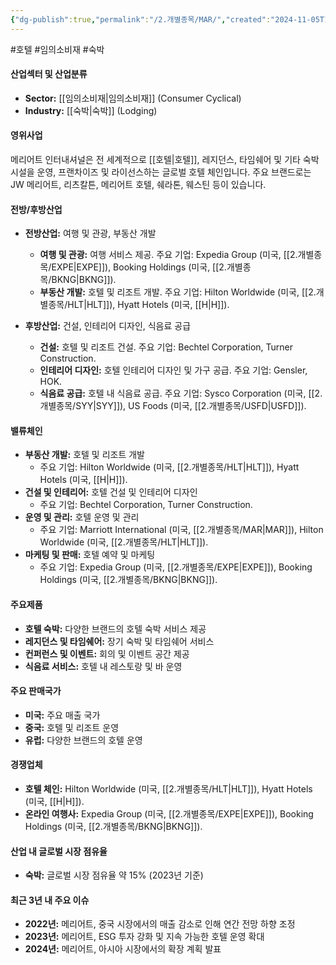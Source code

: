 ```yaml
---
{"dg-publish":true,"permalink":"/2.개별종목/MAR/","created":"2024-11-05T14:51:03.465+09:00","updated":"2025-06-03T20:06:00.012+09:00"}
---
```


#호텔 #임의소비재 #숙박 

#### 산업섹터 및 산업분류

- **Sector:** [[임의소비재\|임의소비재]] (Consumer Cyclical)
- **Industry:** [[숙박\|숙박]] (Lodging)

#### 영위사업

메리어트 인터내셔널은 전 세계적으로 [[호텔\|호텔]], 레지던스, 타임쉐어 및 기타 숙박 시설을 운영, 프랜차이즈 및 라이선스하는 글로벌 호텔 체인입니다. 주요 브랜드로는 JW 메리어트, 리츠칼튼, 메리어트 호텔, 쉐라톤, 웨스틴 등이 있습니다.

#### 전방/후방산업

- **전방산업:** 여행 및 관광, 부동산 개발
    
    - **여행 및 관광:** 여행 서비스 제공. 주요 기업: Expedia Group (미국, [[2.개별종목/EXPE\|EXPE]]), Booking Holdings (미국, [[2.개별종목/BKNG\|BKNG]]).
    - **부동산 개발:** 호텔 및 리조트 개발. 주요 기업: Hilton Worldwide (미국, [[2.개별종목/HLT\|HLT]]), Hyatt Hotels (미국, [[H\|H]]).
- **후방산업:** 건설, 인테리어 디자인, 식음료 공급
    
    - **건설:** 호텔 및 리조트 건설. 주요 기업: Bechtel Corporation, Turner Construction.
    - **인테리어 디자인:** 호텔 인테리어 디자인 및 가구 공급. 주요 기업: Gensler, HOK.
    - **식음료 공급:** 호텔 내 식음료 공급. 주요 기업: Sysco Corporation (미국, [[2.개별종목/SYY\|SYY]]), US Foods (미국, [[2.개별종목/USFD\|USFD]]).

#### 밸류체인

- **부동산 개발:** 호텔 및 리조트 개발
    - 주요 기업: Hilton Worldwide (미국, [[2.개별종목/HLT\|HLT]]), Hyatt Hotels (미국, [[H\|H]]).
- **건설 및 인테리어:** 호텔 건설 및 인테리어 디자인
    - 주요 기업: Bechtel Corporation, Turner Construction.
- **운영 및 관리:** 호텔 운영 및 관리
    - 주요 기업: Marriott International (미국, [[2.개별종목/MAR\|MAR]]), Hilton Worldwide (미국, [[2.개별종목/HLT\|HLT]]).
- **마케팅 및 판매:** 호텔 예약 및 마케팅
    - 주요 기업: Expedia Group (미국, [[2.개별종목/EXPE\|EXPE]]), Booking Holdings (미국, [[2.개별종목/BKNG\|BKNG]]).

#### 주요제품

- **호텔 숙박:** 다양한 브랜드의 호텔 숙박 서비스 제공
- **레지던스 및 타임쉐어:** 장기 숙박 및 타임쉐어 서비스
- **컨퍼런스 및 이벤트:** 회의 및 이벤트 공간 제공
- **식음료 서비스:** 호텔 내 레스토랑 및 바 운영

#### 주요 판매국가

- **미국:** 주요 매출 국가
- **중국:** 호텔 및 리조트 운영
- **유럽:** 다양한 브랜드의 호텔 운영

#### 경쟁업체

- **호텔 체인:** Hilton Worldwide (미국, [[2.개별종목/HLT\|HLT]]), Hyatt Hotels (미국, [[H\|H]]).
- **온라인 여행사:** Expedia Group (미국, [[2.개별종목/EXPE\|EXPE]]), Booking Holdings (미국, [[2.개별종목/BKNG\|BKNG]]).

#### 산업 내 글로벌 시장 점유율

- **숙박:** 글로벌 시장 점유율 약 15% (2023년 기준)

#### 최근 3년 내 주요 이슈

- **2022년:** 메리어트, 중국 시장에서의 매출 감소로 인해 연간 전망 하향 조정
- **2023년:** 메리어트, ESG 투자 강화 및 지속 가능한 호텔 운영 확대
- **2024년:** 메리어트, 아시아 시장에서의 확장 계획 발표